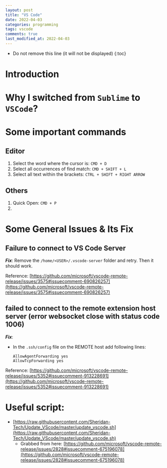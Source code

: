 ```yaml
---
layout: post
title: "VS Code"
date: 2022-04-03
categories: programming
tags: vscode
comments: true
last_modified_at: 2022-04-03
---
```

* Do not remove this line (it will not be displayed)
{:toc}

# Introduction

# Why I switched from `Sublime` to `VSCode`?

# Some important commands

## Editor

1. Select the word where the cursor is: `CMD + D`
1. Select all occurrences of find match: `CMD + SHIFT + L`
1. Select all text within the brackets: `CTRL + SHIFT + RIGHT ARROW`

## Others

1. Quick Open: `CMD + P`
1.

# Some General Issues & Its Fix

## Failure to connect to VS Code Server

***Fix***: Remove the `/home/<USER>/.vscode-server` folder and retry. Then it should work.

Reference: [https://github.com/microsoft/vscode-remote-release/issues/3575#issuecomment-690826257](https://github.com/microsoft/vscode-remote-release/issues/3575#issuecomment-690826257)

## failed to connect to the remote extension host server (error websocket close with status code 1006)

***Fix***:

- In the `.ssh/config` file on the REMOTE host add following lines:

    ```
    AllowAgentForwarding yes
    AllowTcpForwarding yes
    ```

Reference: [https://github.com/microsoft/vscode-remote-release/issues/5352#issuecomment-913228691](https://github.com/microsoft/vscode-remote-release/issues/5352#issuecomment-913228691)

# Useful script:


- [https://raw.githubusercontent.com/Sheridan-Tech/Update_VScode/master/update_vscode.sh](https://raw.githubusercontent.com/Sheridan-Tech/Update_VScode/master/update_vscode.sh)
    - Grabbed from here: [https://github.com/microsoft/vscode-remote-release/issues/2828#issuecomment-675196078](https://github.com/microsoft/vscode-remote-release/issues/2828#issuecomment-675196078)
